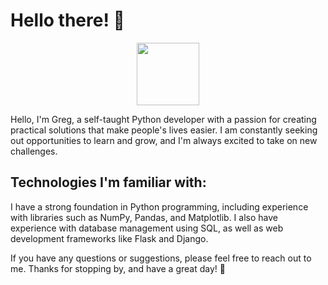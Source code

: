 # Hello there! 👋

<div id="header" align="center">
  <img src="https://media.giphy.com/media/M9gbBd9nbDrOTu1Mqx/giphy.gif" width="100"/>
</div>

Hello, I'm Greg, a self-taught Python developer with a passion for creating practical solutions that make people's lives easier. I am constantly seeking out opportunities to learn and grow, and I'm always excited to take on new challenges.

## Technologies I'm familiar with:
I have a strong foundation in Python programming, including experience with libraries such as NumPy, Pandas, and Matplotlib. I also have experience with database management using SQL, as well as web development frameworks like Flask and Django.

If you have any questions or suggestions, please feel free to reach out to me.
Thanks for stopping by, and have a great day! 🙂
